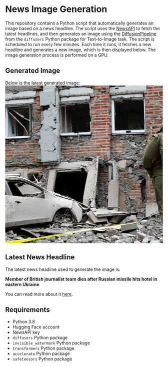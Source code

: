 # News Image Generation
This repository contains a Python script that automatically generates an image based on a news headline. The script uses the [NewsAPI](https://newsapi.org/) to fetch the latest headlines, and then generates an image using the [DiffusionPipeline](https://github.com/huggingface/diffusers) from the `diffusers` Python package for Text-to-Image task.
The script is scheduled to run every few minutes. Each time it runs, it fetches a new headline and generates a new image, which is then displayed below. The image generation process is performed on a GPU.

## Generated Image
Below is the latest generated image:
![Generated Image](image.png)

## Latest News Headline
The latest news headline used to generate the image is:

**Member of British journalist team dies after Russian missile hits hotel in eastern Ukraine**

You can read more about it [here](https://news.google.com/rss/articles/CBMikwFBVV95cUxNT1VVdWdtZjh0anU1QURLV0dNa3lsY3F1OFYycW9uNVI0c2g3dm9nS3JrWWN3UVFaSExCVWpWVVN1TFdWTGkzS1lNU0p5V1MwdkJxUFJTTnRyOHpNWHdnc2l1VlRfWDh2VVVaWXRhdm5NdDVZQ0NTcFcyOThPQTdwMkY3Qlh5SHlTMklETW1xSWpCZ0k?oc=5).

## Requirements
- Python 3.8
- Hugging Face account
- NewsAPI key
- `diffusers` Python package
- `invisible_watermark` Python package
- `transformers` Python package
- `accelerate` Python package
- `safetensors` Python package
